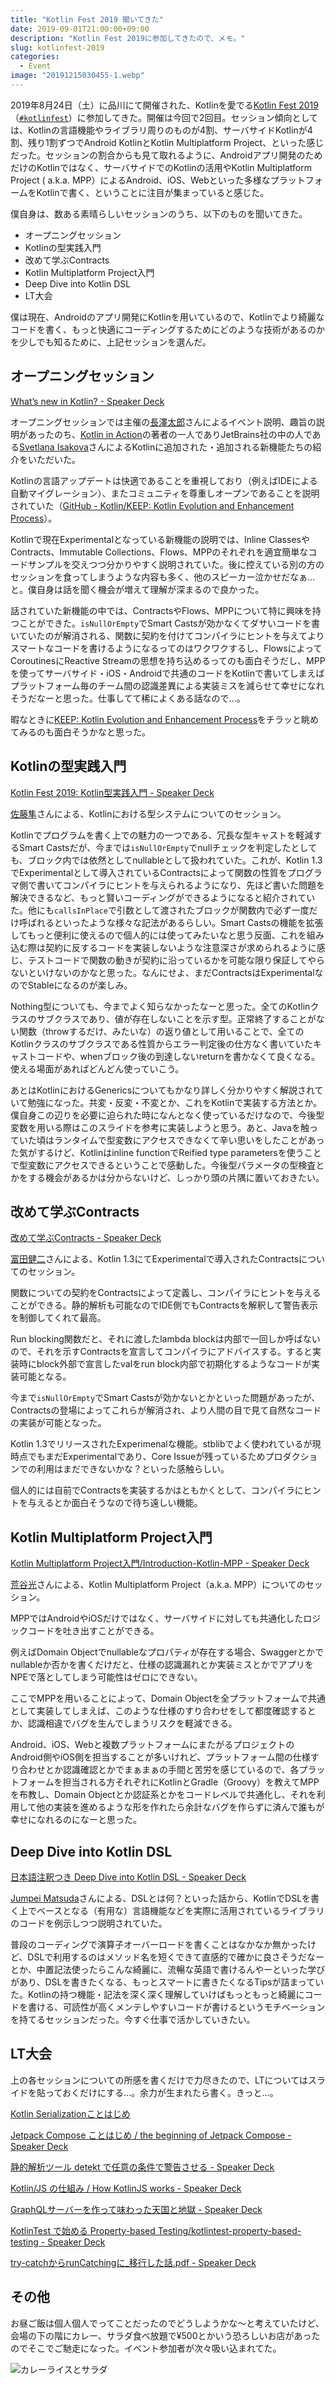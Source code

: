 ```yaml
---
title: "Kotlin Fest 2019 聞いてきた"
date: 2019-09-01T21:00:00+09:00
description: "Kotlin Fest 2019に参加してきたので、メモ。"
slug: kotlinfest-2019
categories:
  - Event
image: "20191215030455-1.webp"
---
```


2019年8月24日（土）に品川にて開催された、Kotlinを愛でる[Kotlin Fest 2019](https://kotlin.connpass.com/event/129860/)（[`#kotlinfest`](https://twitter.com/hashtag/kotlinfest)）に参加してきた。開催は今回で2回目。セッション傾向としては、Kotlinの言語機能やライブラリ周りのものが4割、サーバサイドKotlinが4割、残り1割ずつでAndroid KotlinとKotlin Multiplatform Project、といった感じだった。セッションの割合からも見て取れるように、Androidアプリ開発のためだけのKotlinではなく、サーバサイドでのKotlinの活用やKotlin Multiplatform Project ( a.k.a. MPP）によるAndroid、iOS、Webといった多様なプラットフォームをKotlinで書く、ということに注目が集まっていると感じた。

僕自身は、数ある素晴らしいセッションのうち、以下のものを聞いてきた。

- オープニングセッション
- Kotlinの型実践入門
- 改めて学ぶContracts
- Kotlin Multiplatform Project入門
- Deep Dive into Kotlin DSL
- LT大会

僕は現在、Androidのアプリ開発にKotlinを用いているので、Kotlinでより綺麗なコードを書く、もっと快適にコーディングするためにどのような技術があるのかを少しでも知るために、上記セッションを選んだ。

## オープニングセッション

[What’s new in Kotlin? - Speaker Deck](https://speakerdeck.com/svtk/whats-new-in-kotlin)

オープニングセッションでは主催の[長澤太郎](https://twitter.com/ngsw_taro)さんによるイベント説明、趣旨の説明があったのち、[Kotlin in Action](https://books.apple.com/jp/book/kotlin-in-action/id1214721178)の著者の一人でありJetBrains社の中の人である[Svetlana Isakova](https://twitter.com/sveta_isakova)さんによるKotlinに追加された・追加される新機能たちの紹介をいただいた。

Kotlinの言語アップデートは快適であることを重視しており（例えばIDEによる自動マイグレーション）、またコミュニティを尊重しオープンであることを説明されていた（[GitHub - Kotlin/KEEP: Kotlin Evolution and Enhancement Process](https://github.com/kotlin/KEEP)）。

Kotlinで現在Experimentalとなっている新機能の説明では、Inline ClassesやContracts、Immutable Collections、Flows、MPPのそれぞれを適宜簡単なコードサンプルを交えつつ分かりやすく説明されていた。後に控えている別の方のセッションを食ってしまうような内容も多く、他のスピーカー泣かせだなぁ…と。僕自身は話を聞く機会が増えて理解が深まるので良かった。

話されていた新機能の中では、ContractsやFlows、MPPについて特に興味を持つことができた。`isNullOrEmpty`でSmart Castsが効かなくてダサいコードを書いていたのが解消される、関数に契約を付けてコンパイラにヒントを与えてよりスマートなコードを書けるようになるってのはワクワクするし、FlowsによってCoroutinesにReactive Streamの思想を持ち込めるってのも面白そうだし、MPPを使ってサーバサイド・iOS・Androidで共通のコードをKotlinで書いてしまえばプラットフォーム毎のチーム間の認識差異による実装ミスを減らせて幸せになれそうだなーと思った。仕事してて稀によくある話なので…。

暇なときに[KEEP: Kotlin Evolution and Enhancement Process](https://github.com/kotlin/KEEP)をチラッと眺めてみるのも面白そうかなと思った。

## Kotlinの型実践入門

[Kotlin Fest 2019: Kotlin型実践入門 - Speaker Deck](https://speakerdeck.com/satoshun/kotlin-fest-2019-kotlinxing-shi-jian-ru-men)

[佐藤隼](https://twitter.com/stsn_jp)さんによる、Kotlinにおける型システムについてのセッション。

Kotlinでプログラムを書く上での魅力の一つである、冗長な型キャストを軽減するSmart Castsだが、今までは`isNullOrEmpty`でnullチェックを判定したとしても、ブロック内では依然としてnullableとして扱われていた。これが、Kotlin 1.3でExperimentalとして導入されているContractsによって関数の性質をプログラマ側で書いてコンパイラにヒントを与えられるようになり、先ほど書いた問題を解決できるなど、もっと賢いコーディングができるようになると紹介されていた。他にも`callsInPlace`で引数として渡されたブロックが関数内で必ず一度だけ呼ばれるといったような様々な記法があるらしい。Smart Castsの機能を拡張してもっと便利に使えるので個人的には使ってみたいなと思う反面、これを組み込む際は契約に反するコードを実装しないような注意深さが求められるように感じ、テストコードで関数の動きが契約に沿っているかを可能な限り保証してやらないといけないのかなと思った。なんにせよ、まだContractsはExperimentalなのでStableになるのが楽しみ。

Nothing型についても、今までよく知らなかったなーと思った。全てのKotlinクラスのサブクラスであり、値が存在しないことを示す型。正常終了することがない関数（throwするだけ、みたいな）の返り値として用いることで、全てのKotlinクラスのサブクラスである性質からエラー判定後の仕方なく書いていたキャストコードや、whenブロック後の到達しないreturnを書かなくて良くなる。使える場面があればどんどん使っていこう。

あとはKotlinにおけるGenericsについてもかなり詳しく分かりやすく解説されていて勉強になった。共変・反変・不変とか、これをKotlinで実装する方法とか。僕自身この辺りを必要に迫られた時になんとなく使っているだけなので、今後型変数を用いる際はこのスライドを参考に実装しようと思う。あと、Javaを触っていた頃はランタイムで型変数にアクセスできなくて辛い思いをしたことがあった気がするけど、Kotlinはinline functionでReified type parametersを使うことで型変数にアクセスできるということで感動した。今後型パラメータの型検査とかをする機会があるかは分からないけど、しっかり頭の片隅に置いておきたい。

## 改めて学ぶContracts

[改めて学ぶContracts - Speaker Deck](https://speakerdeck.com/tommykw/gai-metexue-hucontracts)

[富田健二](https://twitter.com/@tommykw)さんによる、Kotlin 1.3にてExperimentalで導入されたContractsについてのセッション。

関数についての契約をContractsによって定義し、コンパイラにヒントを与えることができる。静的解析も可能なのでIDE側でもContractsを解釈して警告表示を制御してくれて最高。

Run blocking関数だと、それに渡したlambda blockは内部で一回しか呼ばないので、それを示すContractsを宣言してコンパイラにアドバイスする。すると実装時にblock外部で宣言したvalをrun block内部で初期化するようなコードが実装可能となる。

今まで`isNullOrEmpty`でSmart Castsが効かないとかといった問題があったが、Contractsの登場によってこれらが解消され、より人間の目で見て自然なコードの実装が可能となった。

Kotlin 1.3でリリースされたExperimenalな機能。stblibでよく使われているが現時点でもまだExperimentalであり、Core Issueが残っているためプロダクションでの利用はまだできないかな？といった感触らしい。

個人的には自前でContractsを実装するかはともかくとして、コンパイラにヒントを与えるとか面白そうなので待ち遠しい機能。

## Kotlin Multiplatform Project入門

[Kotlin Multiplatform Project入門/Introduction-Kotlin-MPP - Speaker Deck](https://speakerdeck.com/aakira/introduction-kotlin-mpp)

[荒谷光](https://twitter.com/_a_akira)さんによる、Kotlin Multiplatform Project（a.k.a. MPP）についてのセッション。

MPPではAndroidやiOSだけではなく、サーバサイドに対しても共通化したロジックコードを吐き出すことができる。

例えばDomain Objectでnullableなプロパティが存在する場合、Swaggerとかでnullableか否かを書くだけだと、仕様の認識漏れとか実装ミスとかでアプリをNPEで落としてしまう可能性はゼロにできない。

ここでMPPを用いることによって、Domain Objectを全プラットフォームで共通として実装してしまえば、このような仕様のすり合わせをして都度確認するとか、認識相違でバグを生んでしまうリスクを軽減できる。

Android、iOS、Webと複数プラットフォームにまたがるプロジェクトのAndroid側やiOS側を担当することが多いけれど、プラットフォーム間の仕様すり合わせとか認識確認とかでまぁまぁの手間と苦労を感じているので、各プラットフォームを担当される方それぞれにKotlinとGradle（Groovy）を教えてMPPを布教し、Domain Objectとか認証系とかをコードレベルで共通化し、それを利用して他の実装を進めるような形を作れたら余計なバグを作らずに済んで誰もが幸せになれるのになーと思った。

## Deep Dive into Kotlin DSL

[日本語注釈つき Deep Dive into Kotlin DSL - Speaker Deck](https://speakerdeck.com/jmatsu/ri-ben-yu-zhu-shi-tuki-deep-dive-into-kotlin-dsl)

[Jumpei Matsuda](https://twitter.com/@red_fat_daruma)さんによる、DSLとは何？といった話から、KotlinでDSLを書く上でベースとなる（有用な）言語機能などを実際に活用されているライブラリのコードを例示しつつ説明されていた。

普段のコーディングで演算子オーバーロードを書くことはなかなか無かったけど、DSLで利用するのはメソッド名を短くできて直感的で確かに良さそうだなーとか、中置記法使ったらこんな綺麗に、流暢な英語で書けるんやーといった学びがあり、DSLを書きたくなる、もっとスマートに書きたくなるTipsが詰まっていた。Kotlinの持つ機能・記法を深く深く理解していけばもっともっと綺麗にコードを書ける、可読性が高くメンテしやすいコードが書けるというモチベーションを持てるセッションだった。今すぐ仕事で活かしていきたい。

## LT大会

上の各セッションについての所感を書くだけで力尽きたので、LTについてはスライドを貼っておくだけにする…。余力が生まれたら書く。きっと…。

[Kotlin Serializationことはじめ](https://speakerdeck.com/slme/kotlin-serializationkotohazime)

[Jetpack Compose ことはじめ / the beginning of Jetpack Compose - Speaker Deck](https://speakerdeck.com/tkhs0604/the-beginning-of-jetpack-compose)

[静的解析ツール detekt で任意の条件で警告させる - Speaker Deck](https://speakerdeck.com/duck8823/jing-de-jie-xi-turu-detekt-deren-yi-falsetiao-jian-dejing-gao-saseru)

[Kotlin/JS の仕組み / How KotlinJS works - Speaker Deck](https://speakerdeck.com/yukukotani/how-kotlinjs-works)

[GraphQLサーバーを作って味わった天国と地獄 - Speaker Deck](https://speakerdeck.com/ryohysk/graphqlsabawozuo-tutewei-watutatian-guo-todi-yu)

[KotlinTest で始める Property-based Testing/kotlintest-property-based-testing - Speaker Deck](https://speakerdeck.com/yusukehosonuma/kotlintest-property-based-testing)

[try-catchからrunCatchingに_移行した話.pdf - Speaker Deck](https://speakerdeck.com/offwhiite/try-catchkararuncatchingni-yi-xing-sitahua)

## その他

お昼ご飯は個人個人でってことだったのでどうしようかな〜と考えていたけど、会場の下の階にカレー、サラダ食べ放題で¥500とかいう恐ろしいお店があったのでそこでご馳走になった。イベント参加者が次々吸い込まれてた。

![カレーライスとサラダ](20191215030838.webp)

